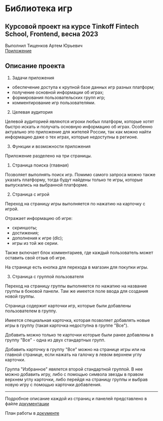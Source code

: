 # Библиотека игр

## Курсовой проект на курсе Tinkoff Fintech School, Frontend, весна 2023
Выполнил Тищенков Артем Юрьевич  
[Приложение](https://coursework-artem5725.vercel.app/)

## Описание проекта

1. Задачи приложения
* обеспечение доступа к крупной базе данных игр разных платформ;
* получение основной информации об играх;
* формирования пользовательских групп игр;
* комментирование игр пользователями.

2. Целевая аудитория

Целевой аудиторией являются игроки любых платформ, которые хотят быстро искать и получать основную информацию об играх. Особенно актуально это приложение для жителей России, так как можно найти информацию даже о тех играх, которые недоступны в регионе.

3. Функции и возможности приложения

Приложение разделено на три страницы.

   1. Страница поиска (главная)

Позволяет выполнять поиск игр. Помимо самого запроса можно также указать платформу, тогда будут найдены только те игры, которые выпускались на выбранной платформе.

   2. Страница с игрой

Переход на страницу игры выполняется по нажатию на карточку с игрой.

Отражает информацию об игре:
* скриншоты;
* достижения;
* дополнения к игре (dlc);
* игры из той же серии.

Также включает блок комментариев, где каждый пользователь может оставить свой отзыв об игре.

На странице есть кнопка для перехода в магазин для покупки игры.

   3. Страница с группой пользователя

Переход на страницу группы выполняется по нажатию на название группы в боковой панели. Там же имеется поле ввода для создания новой группы.

Страница содержит карточки игр, которые были добавлены пользователем в группу.

Имеется специальная карточка, которая позволяет добавлять новые игры в группу (такая карточка недоступна в группе "Все"). 

Добавить можно только те карточки которые были ранее добавлены в группу "Все" - одна из двух стандартных групп. 

Добавить карточку в группу "Все" можно на странице игры или на главной странице, если нажать на галочку в левом верхнем углу карточки.

Группа "Избранное" явялется второй стандартной группой. В нее можно добавить игру, либо с помощью символа звезды в правом верхнем углу карточки, либо перейдя на страницу группы и выбрав новую игру с помощью карточки добавления.


---

Подробное описание каждой из страниц и панелей представлено в файле [документации](/docs/Documentation.md)

План работы в [документе](https://docs.google.com/document/d/13WTdVHz9Ryd6KP_DPk-9oU5lqkoNpZbhgFTHCI-KN_M/edit)
